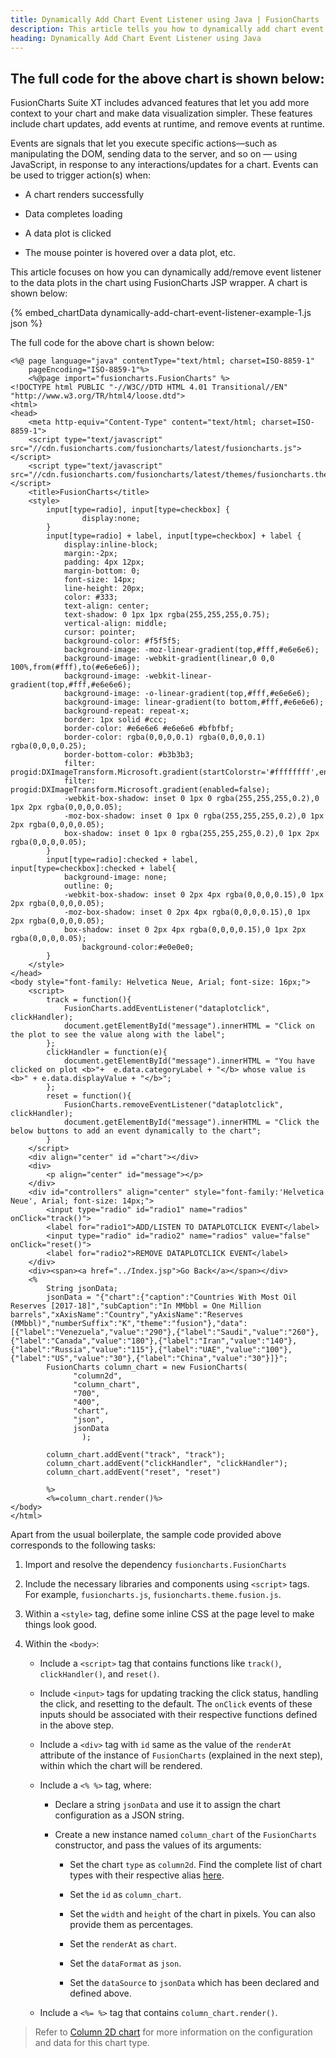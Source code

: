 ```yaml
---
title: Dynamically Add Chart Event Listener using Java | FusionCharts
description: This article tells you how to dynamically add chart event listener to your chart using Java.
heading: Dynamically Add Chart Event Listener using Java
---
```


## The full code for the above chart is shown below:

FusionCharts Suite XT includes advanced features that let you add more context to your chart and make data visualization simpler. These features include chart updates, add events at runtime, and remove events at runtime.

Events are signals that let you execute specific actions—such as manipulating the DOM, sending data to the server, and so on — using JavaScript, in response to any interactions/updates for a chart. Events can be used to trigger action(s) when: 

* A chart renders successfully

* Data completes loading

* A data plot is clicked

* The mouse pointer is hovered over a data plot, etc.

This article focuses on how you can dynamically add/remove event listener to the data plots in the chart using FusionCharts JSP wrapper. A chart is shown below:

{% embed_chartData dynamically-add-chart-event-listener-example-1.js json %}

The full code for the above chart is shown below:

```
<%@ page language="java" contentType="text/html; charset=ISO-8859-1"
    pageEncoding="ISO-8859-1"%>
    <%@page import="fusioncharts.FusionCharts" %>
<!DOCTYPE html PUBLIC "-//W3C//DTD HTML 4.01 Transitional//EN" "http://www.w3.org/TR/html4/loose.dtd">
<html>
<head>
    <meta http-equiv="Content-Type" content="text/html; charset=ISO-8859-1">
    <script type="text/javascript" src="//cdn.fusioncharts.com/fusioncharts/latest/fusioncharts.js"></script>
    <script type="text/javascript" src="//cdn.fusioncharts.com/fusioncharts/latest/themes/fusioncharts.theme.fusion.js"></script>
    <title>FusionCharts</title>
    <style>
        input[type=radio], input[type=checkbox] {
                display:none;
        }
        input[type=radio] + label, input[type=checkbox] + label {
            display:inline-block;
            margin:-2px;
            padding: 4px 12px;
            margin-bottom: 0;
            font-size: 14px;
            line-height: 20px;
            color: #333;
            text-align: center;
            text-shadow: 0 1px 1px rgba(255,255,255,0.75);
            vertical-align: middle;
            cursor: pointer;
            background-color: #f5f5f5;
            background-image: -moz-linear-gradient(top,#fff,#e6e6e6);
            background-image: -webkit-gradient(linear,0 0,0 100%,from(#fff),to(#e6e6e6));
            background-image: -webkit-linear-gradient(top,#fff,#e6e6e6);
            background-image: -o-linear-gradient(top,#fff,#e6e6e6);
            background-image: linear-gradient(to bottom,#fff,#e6e6e6);
            background-repeat: repeat-x;
            border: 1px solid #ccc;
            border-color: #e6e6e6 #e6e6e6 #bfbfbf;
            border-color: rgba(0,0,0,0.1) rgba(0,0,0,0.1) rgba(0,0,0,0.25);
            border-bottom-color: #b3b3b3;
            filter: progid:DXImageTransform.Microsoft.gradient(startColorstr='#ffffffff',endColorstr='#ffe6e6e6',GradientType=0);
            filter: progid:DXImageTransform.Microsoft.gradient(enabled=false);
            -webkit-box-shadow: inset 0 1px 0 rgba(255,255,255,0.2),0 1px 2px rgba(0,0,0,0.05);
            -moz-box-shadow: inset 0 1px 0 rgba(255,255,255,0.2),0 1px 2px rgba(0,0,0,0.05);
            box-shadow: inset 0 1px 0 rgba(255,255,255,0.2),0 1px 2px rgba(0,0,0,0.05);
        }
        input[type=radio]:checked + label, input[type=checkbox]:checked + label{
            background-image: none;
            outline: 0;
            -webkit-box-shadow: inset 0 2px 4px rgba(0,0,0,0.15),0 1px 2px rgba(0,0,0,0.05);
            -moz-box-shadow: inset 0 2px 4px rgba(0,0,0,0.15),0 1px 2px rgba(0,0,0,0.05);
            box-shadow: inset 0 2px 4px rgba(0,0,0,0.15),0 1px 2px rgba(0,0,0,0.05);
                background-color:#e0e0e0;
        }
    </style>
</head>
<body style="font-family: Helvetica Neue, Arial; font-size: 16px;">
    <script>
        track = function(){
            FusionCharts.addEventListener("dataplotclick", clickHandler);
            document.getElementById("message").innerHTML = "Click on the plot to see the value along with the label";
        };
        clickHandler = function(e){
            document.getElementById("message").innerHTML = "You have clicked on plot <b>"+  e.data.categoryLabel + "</b> whose value is <b>" + e.data.displayValue + "</b>";
        };
        reset = function(){
            FusionCharts.removeEventListener("dataplotclick", clickHandler);
            document.getElementById("message").innerHTML = "Click the below buttons to add an event dynamically to the chart";
        }
    </script>
    <div align="center" id ="chart"></div>
    <div>
        <p align="center" id="message"></p>
    </div>
    <div id="controllers" align="center" style="font-family:'Helvetica Neue', Arial; font-size: 14px;">
        <input type="radio" id="radio1" name="radios" onClick="track()">
        <label for="radio1">ADD/LISTEN TO DATAPLOTCLICK EVENT</label>
        <input type="radio" id="radio2" name="radios" value="false" onClick="reset()">
        <label for="radio2">REMOVE DATAPLOTCLICK EVENT</label>
    </div>
    <div><span><a href="../Index.jsp">Go Back</a></span></div>
    <%
        String jsonData;
        jsonData = "{"chart":{"caption":"Countries With Most Oil Reserves [2017-18]","subCaption":"In MMbbl = One Million barrels","xAxisName":"Country","yAxisName":"Reserves (MMbbl)","numberSuffix":"K","theme":"fusion"},"data":[{"label":"Venezuela","value":"290"},{"label":"Saudi","value":"260"},{"label":"Canada","value":"180"},{"label":"Iran","value":"140"},{"label":"Russia","value":"115"},{"label":"UAE","value":"100"},{"label":"US","value":"30"},{"label":"China","value":"30"}]}";
        FusionCharts column_chart = new FusionCharts(
              "column2d",
              "column_chart",
              "700", 
              "400",
              "chart",
              "json",
              jsonData                    
                );
      
        column_chart.addEvent("track", "track");
        column_chart.addEvent("clickHandler", "clickHandler");
        column_chart.addEvent("reset", "reset")
      
        %>
        <%=column_chart.render()%>
</body>
</html>

```

Apart from the usual boilerplate, the sample code provided above corresponds to the following tasks:

1. Import and resolve the dependency `fusioncharts.FusionCharts`

2. Include the necessary libraries and components using `<script>` tags. For example, `fusioncharts.js`, `fusioncharts.theme.fusion.js`. 

3. Within a `<style>` tag, define some inline CSS at the page level to make things look good.

4. Within the `<body>`: 

    * Include a `<script>` tag that contains functions like `track()`, `clickHandler()`, and `reset()`.

    * Include `<input>` tags for updating tracking the click status, handling the click, and resetting to the default. The `onClick` events of these inputs should be associated with their respective functions defined in the above step.

    * Include a `<div>` tag with `id` same as the value of the `renderAt` attribute of the instance of `FusionCharts` (explained in the next step), within which the chart will be rendered. 

    * Include a `<% %>` tag, where:

        * Declare a string `jsonData` and use it to assign the chart configuration as a JSON string.

        * Create a new instance named `column_chart` of the `FusionCharts` constructor, and pass the values of its arguments:

            * Set the chart `type` as `column2d`. Find the complete list of chart types with their respective alias [here](https://www.fusioncharts.com/dev/chart-guide/list-of-charts).

            * Set the `id` as `column_chart`.

            * Set the `width` and `height` of the chart in pixels. You can also provide them as percentages.

            * Set the `renderAt` as `chart`.

            * Set the `dataFormat` as `json`.

            * Set the `dataSource` to `jsonData` which has been declared and defined above.

    * Include a `<%= %>` tag that contains `column_chart.render()`.

> Refer to [Column 2D chart](https://www.fusioncharts.com/dev/chart-guide/standard-charts/line-area-and-column-charts) for more information on the configuration and data for this chart type.
